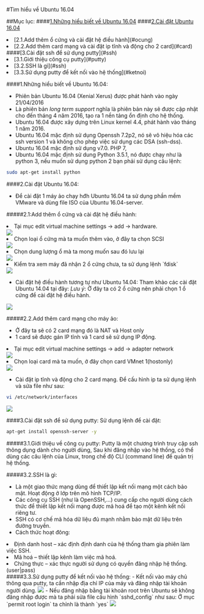#Tìm hiểu về Ubuntu 16.04

##Mục lục:
####[1.Những hiểu biết về Ubuntu 16.04](#hieubiet)
####[2.Cài đặt Ubuntu 16.04](#caidat)
<li>[2.1.Add thêm ổ cứng và cài đặt hệ điều hành](#ocung)</li>
<li>[2.2.Add thêm card mạng và cài đặt ip tĩnh và động cho 2 card](#card)</li>
####[3.Cài đặt ssh để sử dụng putty](#ssh)
<li>[3.1.Giới thiệu công cụ putty](#putty)</li>
<li>[3.2.SSH là gì](#ssh)</li>
<li>[3.3.Sử dụng putty để kết nối vào hệ thống](#ketnoi)</li>

<a name="hieubiet"></a>
####1.Những hiểu biết về Ubuntu 16.04:
- Phiên bản Ubuntu 16.04 (Xenial Xerus) được phát hành vào ngày 21/04/2016
- Là phiên bản *long term support* nghĩa là phiên bản này sẽ được cập nhật cho đến tháng 4 năm 2016, tạo ra 1 nền tảng ổn định cho hệ thống.
- Ubuntu 16.04 được xây dựng trên Linux kernel 4.4, phát hành vào tháng 1 năm 2016.
- Ubuntu 16.04 mặc định sử dụng Openssh 7.2p2, nó sẽ vô hiệu hóa các ssh version 1 và không cho phép việc sử dụng các DSA (ssh-dss).
- Ubuntu 16.04 mặc định sử dụng v7.0. PHP 7,
- Ubuntu 16.04 mặc định sử dung Python 3.5.1, nó được chạy như là python 3, nếu muốn sử dụng python 2 bạn phải sử dụng câu lệnh:
```sh
sudo apt-get install python
```
<a name="caidat"></a>
####2.Cài đặt Ubuntu 16.04:
- Để cài đặt 1 máy ảo chạy hđh Ubuntu 16.04 ta sử dụng phần mềm VMware và dùng file ISO của Ubuntu 16.04-server.

<a name="ocung"></a>
#####2.1:Add thêm ổ cứng và cài đặt hệ điều hành:
<li> Tại mục edit virtual machine settings -> add -> hardware.</li>
<img src="http://i.imgur.com/hcEDxlG.png">

<li> Chọn loại ổ cứng mà ta muốn thêm vào, ở đây ta chọn SCSI</li>
<img src="http://i.imgur.com/8V1YUZC.png">

<li> Chọn dung lượng ổ mà ta mong muốn sau đó lưu lại</li>
<img src="http://i.imgur.com/21N1VCc.png">

<li>Kiểm tra xem máy đã nhận 2 ổ cứng chưa, ta sử dụng lệnh `fdisk`</li>
<img src="http://i.imgur.com/nMHoPGX.png">

- Cài đặt hệ điều hành tương tự như Ubuntu 14.04:
Tham khảo các cài đặt Ubuntu 14.04 tại đây:
*Lưu ý*: Ở đây ta có 2 ổ cứng nên phải chọn 1 ổ cứng để cài đặt hệ điều hành.
<img src="http://i.imgur.com/86wakwU.png">

<a name="card"></a>
#####2.2.Add thêm card mạng cho máy ảo:
- Ở đây ta sẽ có 2 card mạng đó là NAT và Host only
- 1 card sẽ được gán IP tĩnh và 1 card sẽ sử dụng IP động.

<li>Tại mục edit virtual machine settings -> add -> adapter network</li>
<img src="http://i.imgur.com/tSebe0J.png">

<li>Chọn loại card mà ta muốn, ở đây chọn card VMnet 1(hostonly)</li>
<img src="http://i.imgur.com/G3luXbA.png">

- Cài đặt ip tĩnh và động cho 2 card mạng.
Để cấu hình ip ta sử dụng lệnh và sửa file như sau:
```sh
vi /etc/network/interfaces
```
<img src="http://i.imgur.com/2KANIW6.png">

 <a name="ssh"></a>
 ####3.Cài đặt ssh để sử dụng putty:
 Sử dụng lệnh để cài đặt:
 ```sh
 apt-get install openssh-server -y
 ```
 
 <a name="putty"></a>
#####3.1.Giới thiệu về công cụ putty:
 Putty là một chương trình truy cập ssh thông dụng dành cho người dùng, Sau khi đăng nhập vào hệ thống, có thể dùng các câu lệnh của Linux, trong chế độ CLI (command line) để quản trị hệ thống.
 
 <a name="ssh"></a>
#####3.2.SSH là gì:
 - Là một giao thức mạng dùng để thiết lập kết nối mạng một cách bảo mật. Hoạt động ở lớp trên mô hình TCP/IP.
 - Các công cụ SSH (như là OpenSSH,…) cung cấp cho người dùng cách thức để thiết lập kết nối mạng được mã hoá để tạo một kênh kết nối riêng tư.
 - SSH có cơ chế mã hóa dữ liệu đủ mạnh nhằm bảo mật dữ liệu trên đường truyền.
 - Cách thức hoạt đông:
 <li>Định danh host – xác định định danh của hệ thống tham gia phiên làm việc SSH.</li>
 <li>Mã hoá – thiết lập kênh làm việc mã hoá.</li>
 <li>Chứng thực – xác thực người sử dụng có quyền đăng nhập hệ thống.(user|pass)</li>
 <a name="ketnoi"></a>
#####3.3.Sử dụng putty để kết nối vào hệ thống:
 - Kết nối vào máy chủ thông qua putty, ta cần nhập địa chỉ IP của máy và đăng nhập tài khoản người dùng.
 <img src="http://i.imgur.com/X9OoptF.png">
 - Nếu đăng nhập bằng tài khoản root trên Ubuntu sẽ không đăng nhập được mà ta phải sửa file cấu hình `sshd_config` như sau:
 Ở mục `permit root login` ta chỉnh là thành `yes`
 <img src="http://i.imgur.com/3jD3N8U.png">
 
 
 
 
 
 
 
 
 









